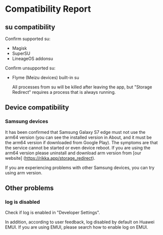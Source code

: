 # Compatibility Report

## su compatibility

Confirm supported su:

* Magisk
* SuperSU
* LineageOS addonsu

Confirm unsupported su:

* Flyme (Meizu devices) built-in su
  
  All processes from su will be killed after leaving the app, but "Storage Redirect" requires a process that is always running.

## Device compatibility

### Samsung devices

It has been confirmed that Samsung Galaxy S7 edge must not use the arm64 version (you can see the installed version in About, and it must be the arm64 version if downloaded from Google Play). The symptoms are that the service cannot be started or even device reboot. If you are using the arm64 version please uninstall and download arm version from [our website] (https://rikka.app/storage_redirect).

If you are experiencing problems with other Samsung devices, you can try using arm version.

## Other problems

### log is disabled

Check if log is enabled in "Developer Settings".

In addition, according to user feedback, log disabled by default on Huawei EMUI. If you are using EMUI, please search how to enable log on EMUI.